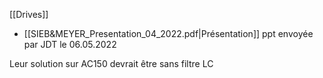 [[Drives]]

- [[SIEB&MEYER_Presentation_04_2022.pdf|Présentation]] ppt envoyée par JDT le 06.05.2022

Leur solution sur AC150 devrait être sans filtre LC